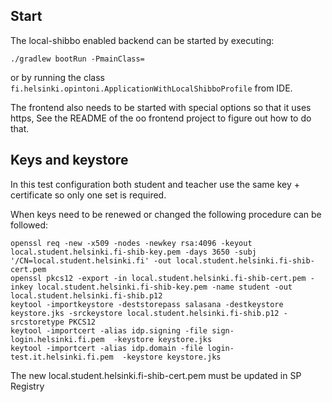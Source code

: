 ## Start

The local-shibbo enabled backend can be started by executing:

`./gradlew bootRun -PmainClass=`

or by running the class `fi.helsinki.opintoni.ApplicationWithLocalShibboProfile`
from IDE.

The frontend also needs to be started with special options so that it uses https, See the README of the oo frontend
project to figure out how to do that.

## Keys and keystore

In this test configuration both student and teacher use the same key + certificate so only one set is required.

When keys need to be renewed or changed the following procedure can be followed:

```
openssl req -new -x509 -nodes -newkey rsa:4096 -keyout local.student.helsinki.fi-shib-key.pem -days 3650 -subj '/CN=local.student.helsinki.fi' -out local.student.helsinki.fi-shib-cert.pem
openssl pkcs12 -export -in local.student.helsinki.fi-shib-cert.pem -inkey local.student.helsinki.fi-shib-key.pem -name student -out local.student.helsinki.fi-shib.p12
keytool -importkeystore -deststorepass salasana -destkeystore keystore.jks -srckeystore local.student.helsinki.fi-shib.p12 -srcstoretype PKCS12
keytool -importcert -alias idp.signing -file sign-login.helsinki.fi.pem  -keystore keystore.jks
keytool -importcert -alias idp.domain -file login-test.it.helsinki.fi.pem  -keystore keystore.jks
```

The new local.student.helsinki.fi-shib-cert.pem must be updated in SP Registry

